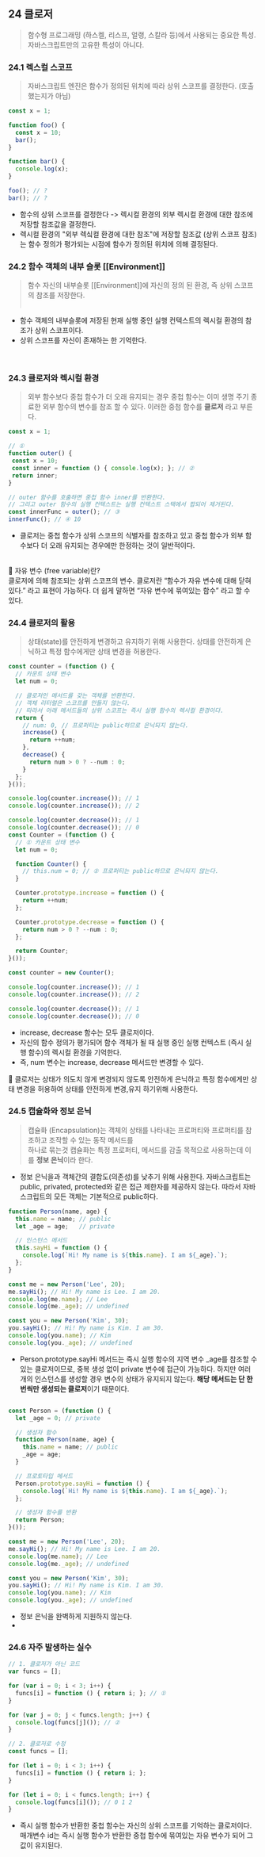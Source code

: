 ## 24 클로저

> 함수형 프로그래밍 (하스켈, 리스프, 얼랭, 스칼라 등)에서 사용되는 중요한 특성.
자바스크립트만의 고유한 특성이 아니다.

### 24.1 렉스컬 스코프
> 자바스크립트 엔진은 함수가 정의된 위치에 따라 상위 스코프를 결정한다. (호출했는지가 아님)

``` javascript
const x = 1;

function foo() {
  const x = 10;
  bar();
}

function bar() {
  console.log(x);
}

foo(); // ?
bar(); // ?
```
- 함수의 상위 스코프를 결정한다 -> 렉시컬 환경의 외부 렉시컬 환경에 대한 참조에 저장할 참조값을 결정한다.
- 렉시컬 환경의 "외부 렉싴컬 환경에 대한 참조"에 저장할 참조값 (상위 스코프 참조)는 함수 정의가 평가되는 시점에 함수가 정의된 위치에 의해 결정된다.

### 24.2 함수 객체의 내부 슬롯 [[Environment]]
> 함수 자신의 내부슬롯 [[Environment]]에 자신의 정의 된 환경, 즉 상위 스코프의 참조를 저장한다. <br> <br>

- 함수 객체의 내부슬롯에 저장된 현재 실행 중인 실행 컨텍스트의 렉시컬 환경의 참조가 상위 스코프이다.
- 상위 스코프를 자신이 존재하는 한 기억한다.
 <br>

### 24.3 클로저와 렉시컬 환경

> 외부 함수보다 중첩 함수가 더 오래 유지되는 경우 중첩 함수는 이미 생명 주기 종료한 외부 함수의 변수를 참조 할 수 있다. 이러한 중첨 함수를 **클로저** 라고 부른다.
 
 ``` javascript
 const x = 1;

// ①
function outer() {
  const x = 10;
  const inner = function () { console.log(x); }; // ②
  return inner;
}

// outer 함수를 호출하면 중첩 함수 inner를 반환한다.
// 그리고 outer 함수의 실행 컨텍스트는 실행 컨텍스트 스택에서 팝되어 제거된다.
const innerFunc = outer(); // ③
innerFunc(); // ④ 10
 ```

- 클로저는 중첩 함수가 상위 스코프의 식별자를 참조하고 있고 중첩 함수가 외부 함수보다 더 오래 유지되는 경우에만 한정하는 것이 일반적이다. <br><br>

📄 자유 변수 (free variable)란? <br>
클로저에 의해 참조되는 상위 스코프의 변수.
클로저란 “함수가 자유 변수에 대해 닫혀있다.” 라고 표현이 가능하다.
더 쉽게 말하면 “자유 변수에 묶여있는 함수” 라고 할 수 있다.

### 24.4 클로저의 활용 

> 상태(state)를 안전하게 변경하고 유지하기 위해 사용한다. 상태를 안전하게 은닉하고 특정 함수에게만 상태 변경을 허용한다. 

``` javascript
const counter = (function () {
  // 카운트 상태 변수
  let num = 0;

  // 클로저인 메서드를 갖는 객체를 반환한다.
  // 객체 리터럴은 스코프를 만들지 않는다.
  // 따라서 아래 메서드들의 상위 스코프는 즉시 실행 함수의 렉시컬 환경이다.
  return {
    // num: 0, // 프로퍼티는 public하므로 은닉되지 않는다.
    increase() {
      return ++num;
    },
    decrease() {
      return num > 0 ? --num : 0;
    }
  };
}());

console.log(counter.increase()); // 1
console.log(counter.increase()); // 2

console.log(counter.decrease()); // 1
console.log(counter.decrease()); // 0
const Counter = (function () {
  // ① 카운트 상태 변수
  let num = 0;

  function Counter() {
    // this.num = 0; // ② 프로퍼티는 public하므로 은닉되지 않는다.
  }

  Counter.prototype.increase = function () {
    return ++num;
  };

  Counter.prototype.decrease = function () {
    return num > 0 ? --num : 0;
  };

  return Counter;
}());

const counter = new Counter();

console.log(counter.increase()); // 1
console.log(counter.increase()); // 2

console.log(counter.decrease()); // 1
console.log(counter.decrease()); // 0
```
- increase, decrease 함수는 모두 클로저이다.
- 자신의 함수 정의가 평가되어 함수 객체가 될 때 실행 중인 실행 컨텍스트 (즉시 실행 함수)의 렉시컬 환경을 기억한다.
- 즉, num 변수는 increase, decrease 메서드만 변경할 수 있다.

🚩 클로저는 상태가 의도치 않게 변경되지 않도록 안전하게 은닉하고 특정 함수에게만 상태 변경을 허용하여 상태를 안전하게 변경,유지 하기위해 사용한다.

### 24.5 캡슐화와 정보 은닉

> 캡슐화 (Encapsulation)는 객체의 상태를 나타내는 프로퍼티와 프로퍼티를 참조하고 조작할 수 있는 동작 메서드를<br>
하나로 묶는것 캡슐화는 특정 프로퍼티, 메서드를 감출 목적으로 사용하는데 이를 **정보 은닉**이라 한다. <br>

- 정보 은닉을과 객체간의 결합도(의존성)를 낮추기 위해 사용한다. 자바스크립트는 public, privated, protected와 같은 접근 제한자를 제공하지 않는다.
따라서 자바스크립트의 모든 객체는 기본적으로 public하다.

```javascript
function Person(name, age) {
  this.name = name; // public
  let _age = age;   // private

  // 인스턴스 메서드
  this.sayHi = function () {
    console.log(`Hi! My name is ${this.name}. I am ${_age}.`);
  };
}

const me = new Person('Lee', 20);
me.sayHi(); // Hi! My name is Lee. I am 20.
console.log(me.name); // Lee
console.log(me._age); // undefined

const you = new Person('Kim', 30);
you.sayHi(); // Hi! My name is Kim. I am 30.
console.log(you.name); // Kim
console.log(you._age); // undefined
```

- Person.prototype.sayHi 메서드는 즉시 실행 함수의 지역 변수 _age를 참조할 수 있는 클로저이므로, 중복 생성 없이 private 변수에 접근이 가능하다.
하지만 여러 개의 인스턴스를 생성할 경우 변수의 상태가 유지되지 않는다. **해당 메서드는 단 한번씩만 생성되는 클로저**이기 때문이다.

``` javascript

const Person = (function () {
  let _age = 0; // private

  // 생성자 함수
  function Person(name, age) {
    this.name = name; // public
    _age = age;
  }

  // 프로토타입 메서드
  Person.prototype.sayHi = function () {
    console.log(`Hi! My name is ${this.name}. I am ${_age}.`);
  };

  // 생성자 함수를 반환
  return Person;
}());

const me = new Person('Lee', 20);
me.sayHi(); // Hi! My name is Lee. I am 20.
console.log(me.name); // Lee
console.log(me._age); // undefined

const you = new Person('Kim', 30);
you.sayHi(); // Hi! My name is Kim. I am 30.
console.log(you.name); // Kim
console.log(you._age); // undefined

```
- 정보 은닉을 완벽하게 지원하지 않는다.
- 
### 24.6 자주 발생하는 실수

``` javascript
// 1. 클로저가 아닌 코드 
var funcs = [];

for (var i = 0; i < 3; i++) {
  funcs[i] = function () { return i; }; // ①
}

for (var j = 0; j < funcs.length; j++) {
  console.log(funcs[j]()); // ②
}

// 2. 클로저로 수정
const funcs = [];

for (let i = 0; i < 3; i++) {
  funcs[i] = function () { return i; };
}

for (let i = 0; i < funcs.length; i++) {
  console.log(funcs[i]()); // 0 1 2
}
```

- 즉시 실행 함수가 반환한 중첩 함수는 자신의 상위 스코프를 기억하는 클로저이다. <br>
  매개변수 id는 즉시 실행 함수가 반환한 중첩 함수에 묶여있는 자유 변수가 되어 그 값이 유지된다.

